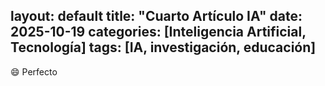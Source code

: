 layout: default
title: "Cuarto Artículo IA"
date: 2025-10-19
categories: [Inteligencia Artificial, Tecnología]
tags: [IA, investigación, educación]
---


😄 Perfecto
